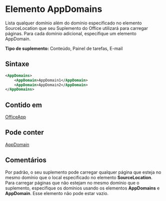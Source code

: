 # <a name="appdomains-element"></a>Elemento AppDomains

Lista qualquer domínio além do domínio especificado no elemento SourceLocation que seu Suplemento do Office utilizará para carregar páginas. Para cada domínio adicional, especifique um elemento AppDomain.

 **Tipo de suplemento:** Conteúdo, Painel de tarefas, E-mail

## <a name="syntax"></a>Sintaxe

```XML
<AppDomains>
    <AppDomain>AppDomain1</AppDomain>
    <AppDomain>AppDomain2</AppDomain>
</AppDomains>
```

## <a name="contained-in"></a>Contido em

[OfficeApp](officeapp.md)

## <a name="can-contain"></a>Pode conter

[AppDomain](appdomain.md)

## <a name="remarks"></a>Comentários

Por padrão, o seu suplemento pode carregar qualquer página que esteja no mesmo domínio que o local especificado no elemento **SourceLocation**. Para carregar páginas que não estejam no mesmo domínio que o suplemento, especifique os domínios usando os elementos **AppDomains** e **AppDomain**. Esse elemento não pode estar vazio. 
